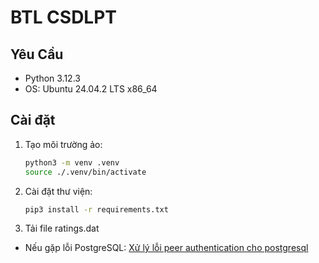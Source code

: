 # BTL CSDLPT

## Yêu Cầu
- Python 3.12.3
- OS: Ubuntu 24.04.2 LTS x86_64 

## Cài đặt
1. Tạo môi trường ảo:
   ```bash
   python3 -m venv .venv
   source ./.venv/bin/activate
2. Cài đặt thư viện:
   ```bash
   pip3 install -r requirements.txt 

3. Tải file ratings.dat 


- Nếu gặp lỗi PostgreSQL: 
[Xử lý lỗi peer authentication cho postgresql](https://stackoverflow.com/questions/18664074/getting-error-peer-authentication-failed-for-user-postgres-when-trying-to-ge)
